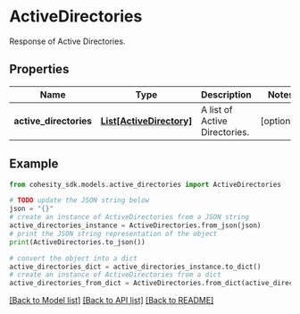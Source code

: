 # ActiveDirectories

Response of Active Directories.

## Properties

Name | Type | Description | Notes
------------ | ------------- | ------------- | -------------
**active_directories** | [**List[ActiveDirectory]**](ActiveDirectory.md) | A list of Active Directories. | [optional] 

## Example

```python
from cohesity_sdk.models.active_directories import ActiveDirectories

# TODO update the JSON string below
json = "{}"
# create an instance of ActiveDirectories from a JSON string
active_directories_instance = ActiveDirectories.from_json(json)
# print the JSON string representation of the object
print(ActiveDirectories.to_json())

# convert the object into a dict
active_directories_dict = active_directories_instance.to_dict()
# create an instance of ActiveDirectories from a dict
active_directories_from_dict = ActiveDirectories.from_dict(active_directories_dict)
```
[[Back to Model list]](../README.md#documentation-for-models) [[Back to API list]](../README.md#documentation-for-api-endpoints) [[Back to README]](../README.md)


